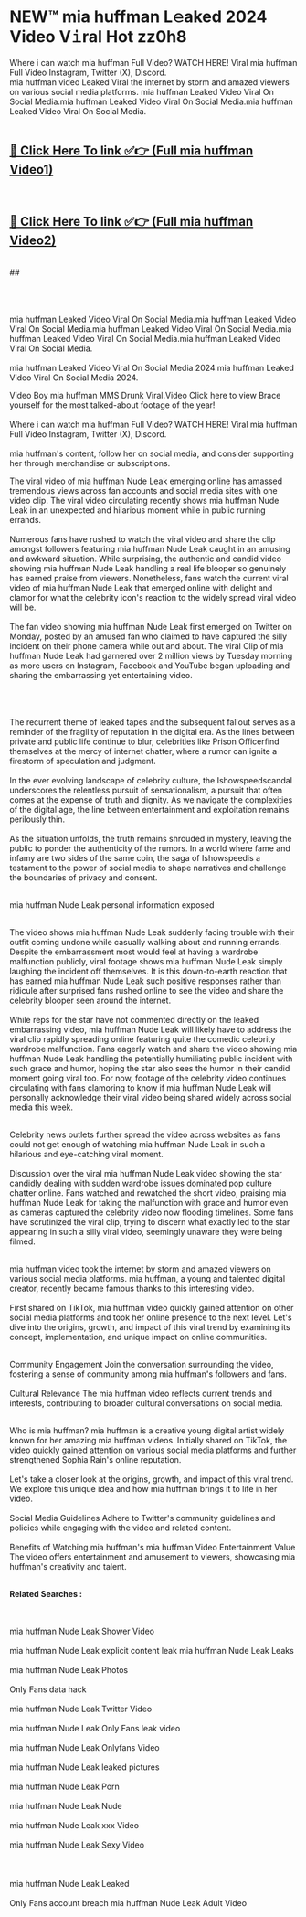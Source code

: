 
# NEW™ mia huffman L𝚎aked 2024 Video V𝚒ral Hot zz0h8

Where i can watch mia huffman Full Video? WATCH HERE! Viral mia huffman Full Video Instagram, Twitter (X), Discord. <br>
mia huffman video Leaked Viral the internet by storm and amazed viewers on various social media platforms. mia huffman Leaked Video Viral On Social Media.mia huffman Leaked Video Viral On Social Media.mia huffman Leaked Video Viral On Social Media.<br>
 <br>

##  <a href="https://clipsfans.site?title=mia_huffman&ref=git">🔴 Click Here To link ✅👉 (Full mia huffman Video1) </a><br>
  <br>

##  <a href="https://clipsfans.site?title=mia_huffman&ref=git">🔴 Click Here To link ✅👉 (Full mia huffman Video2)</a><br>
  <br>
  ##


  <br>

  <br>

<br><br>
mia huffman Leaked Video Viral On Social Media.mia huffman Leaked Video Viral On Social Media.mia huffman Leaked Video Viral On Social Media.mia huffman Leaked Video Viral On Social Media.mia huffman Leaked Video Viral On Social Media.
<br><br>
mia huffman Leaked Video Viral On Social Media 2024.mia huffman Leaked Video Viral On Social Media 2024.


Video Boy mia huffman MMS Drunk Viral.Video Click here to view Brace yourself for the most talked-about footage of the year!
<br><br>
Where i can watch mia huffman Full Video? WATCH HERE! Viral mia huffman Full Video Instagram, Twitter (X), Discord.
<br><br>
mia huffman's content, follow her on social media, and consider supporting her through merchandise or subscriptions.


The viral video of mia huffman Nude Leak emerging online has amassed tremendous views across fan accounts and social media sites with one video clip. The viral video circulating recently shows mia huffman Nude Leak in an unexpected and hilarious moment while in public running errands.
<br><br>
Numerous fans have rushed to watch the viral video and share the clip amongst followers featuring mia huffman Nude Leak caught in an amusing and awkward situation. While surprising, the authentic and candid video showing mia huffman Nude Leak handling a real life blooper so genuinely has earned praise from viewers. Nonetheless, fans watch the current viral video of mia huffman Nude Leak that emerged online with delight and clamor for what the celebrity icon's reaction to the widely spread viral video will be.
<br><br>
The fan video showing mia huffman Nude Leak first emerged on Twitter on Monday, posted by an amused fan who claimed to have captured the silly incident on their phone camera while out and about. The viral Clip of mia huffman Nude Leak had garnered over 2 million views by Tuesday morning as more users on Instagram, Facebook and YouTube began uploading and sharing the embarrassing yet entertaining video.
<br><br>


<br><br>
The recurrent theme of leaked tapes and the subsequent fallout serves as a reminder of the fragility of reputation in the digital era. As the lines between private and public life continue to blur, celebrities like Prison Officerfind themselves at the mercy of internet chatter, where a rumor can ignite a firestorm of speculation and judgment.
<br><br>
In the ever evolving landscape of celebrity culture, the Ishowspeedscandal underscores the relentless pursuit of sensationalism, a pursuit that often comes at the expense of truth and dignity. As we navigate the complexities of the digital age, the line between entertainment and exploitation remains perilously thin.
<br><br>
As the situation unfolds, the truth remains shrouded in mystery, leaving the public to ponder the authenticity of the rumors. In a world where fame and infamy are two sides of the same coin, the saga of Ishowspeedis a testament to the power of social media to shape narratives and challenge the boundaries of privacy and consent.
<br><br>





mia huffman Nude Leak personal information exposed
<br><br>



The video shows mia huffman Nude Leak suddenly facing trouble with their outfit coming undone while casually walking about and running errands. Despite the embarrassment most would feel at having a wardrobe malfunction publicly, viral footage shows mia huffman Nude Leak simply laughing the incident off themselves. It is this down-to-earth reaction that has earned mia huffman Nude Leak such positive responses rather than ridicule after surprised fans rushed online to see the video and share the celebrity blooper seen around the internet.
<br><br>
While reps for the star have not commented directly on the leaked embarrassing video, mia huffman Nude Leak will likely have to address the viral clip rapidly spreading online featuring quite the comedic celebrity wardrobe malfunction. Fans eagerly watch and share the video showing mia huffman Nude Leak handling the potentially humiliating public incident with such grace and humor, hoping the star also sees the humor in their candid moment going viral too. For now, footage of the celebrity video continues circulating with fans clamoring to know if mia huffman Nude Leak will personally acknowledge their viral video being shared widely across social media this week.
<br><br>

Celebrity news outlets further spread the video across websites as fans could not get enough of watching mia huffman Nude Leak in such a hilarious and eye-catching viral moment.
<br><br>
Discussion over the viral mia huffman Nude Leak video showing the star candidly dealing with sudden wardrobe issues dominated pop culture chatter online. Fans watched and rewatched the short video, praising mia huffman Nude Leak for taking the malfunction with grace and humor even as cameras captured the celebrity video now flooding timelines. Some fans have scrutinized the viral clip, trying to discern what exactly led to the star appearing in such a silly viral video, seemingly unaware they were being filmed.
<br><br>


mia huffman video took the internet by storm and amazed viewers on various social media platforms. mia huffman, a young and talented digital creator, recently became famous thanks to this interesting video.
<br><br>
First shared on TikTok, mia huffman video quickly gained attention on other social media platforms and took her online presence to the next level. Let's dive into the origins, growth, and impact of this viral trend by examining its concept, implementation, and unique impact on online communities.
<br><br>

Community Engagement Join the conversation surrounding the video, fostering a sense of community among mia huffman's followers and fans.
<br><br>
Cultural Relevance The mia huffman video reflects current trends and interests, contributing to broader cultural conversations on social media.
<br><br>




Who is mia huffman? mia huffman is a creative young digital artist widely known for her amazing mia huffman videos. Initially shared on TikTok, the video quickly gained attention on various social media platforms and further strengthened Sophia Rain's online reputation.
<br><br>
Let's take a closer look at the origins, growth, and impact of this viral trend. We explore this unique idea and how mia huffman brings it to life in her video.
<br><br>
Social Media Guidelines Adhere to Twitter's community guidelines and policies while engaging with the video and related content.
<br><br>
Benefits of Watching mia huffman's mia huffman Video Entertainment Value The video offers entertainment and amusement to viewers, showcasing mia huffman's creativity and talent.
<br><br>




<strong>Related Searches :</strong>

<br><br>
mia huffman Nude Leak Shower Video
<br><br>
mia huffman Nude Leak explicit content leak
mia huffman Nude Leak Leaks
<br><br>
mia huffman Nude Leak Photos
<br><br>
Only Fans data hack
<br><br>
mia huffman Nude Leak Twitter Video
<br><br>
mia huffman Nude Leak Only Fans leak video
<br><br>
mia huffman Nude Leak Onlyfans Video
<br><br>
mia huffman Nude Leak leaked pictures
<br><br>
mia huffman Nude Leak Porn
<br><br>
mia huffman Nude Leak Nude
<br><br>
mia huffman Nude Leak xxx Video
<br><br>
mia huffman Nude Leak Sexy Video
<br><br>
<br><br>
mia huffman Nude Leak Leaked
<br><br>
Only Fans account breach
mia huffman Nude Leak Adult Video
<br><br>